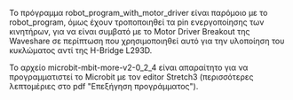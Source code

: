 Το πρόγραμμα robot_program_with_motor_driver είναι παρόμοιο με το robot_program, όμως έχουν τροποποιηθεί τα pin ενεργοποίησης των κινητήρων, για να είναι συμβατό με το Motor Driver Breakout της Waveshare σε περίπτωση που χρησιμοποιηθεί αυτό για την υλοποίηση του κυκλώματος αντί της H-Bridge L293D.

Το αρχείο microbit-mbit-more-v2-0_2_4 είναι απαραίτητο για να προγραμματιστεί το Microbit με τον editor Stretch3 (περισσότερες λεπτομέριες στο pdf "Επεξήγηση προγράμματος").

